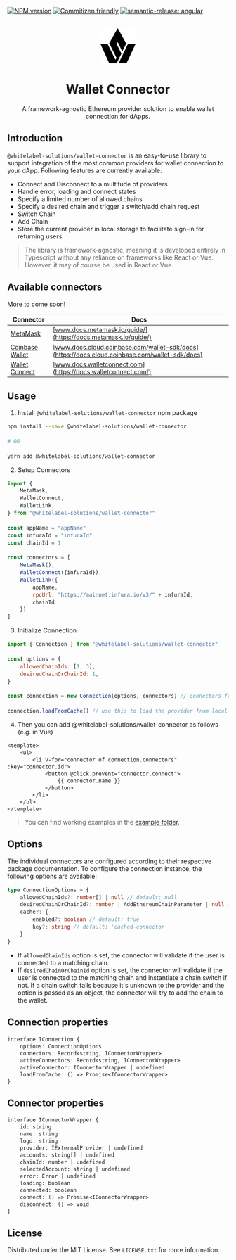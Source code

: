 <a href="https://www.npmjs.com/package/@whitelabel-solutions/wallet-connector" target="__blank"><img src="https://img.shields.io/npm/v/@whitelabel-solutions/wallet-connector?color=a1b858&label=" alt="NPM version"></a>
[![Commitizen friendly](https://img.shields.io/badge/commitizen-friendly-brightgreen.svg)](http://commitizen.github.io/cz-cli/)
[![semantic-release: angular](https://img.shields.io/badge/semantic--release-angular-e10079?logo=semantic-release)](https://github.com/semantic-release/semantic-release)

<!-- PROJECT LOGO -->
<br />
<div align="center">
  <a href="https://github.com/othneildrew/Best-README-Template">
    <img src="meta/img/logo.svg" alt="Logo" width="80" height="80">
  </a>

<h1 align="center">Wallet Connector</h1>

  <p align="center">
    A framework-agnostic Ethereum provider solution to enable wallet connection for dApps.
  </p>
</div>


## Introduction

`@whitelabel-solutions/wallet-connector` is an easy-to-use library to support integration of the most common providers for wallet connection to your dApp. Following features are currently available:
- Connect and Disconnect to a multitude of providers
- Handle error, loading and connect states
- Specify a limited number of allowed chains
- Specify a desired chain and trigger a switch/add chain request
- Switch Chain
- Add Chain
- Store the current provider in local storage to facilitate sign-in for returning users 

> The library is framework-agnostic, meaning it is developed entirely in Typescript without any reliance on frameworks like React or Vue. However, it may of course be used in React or Vue.

## Available connectors

More to come soon!

| Connector                                       | Docs                                                                                            |
|-------------------------------------------------|-------------------------------------------------------------------------------------------------|
| [MetaMask](/src/connectors/MetaMask)            | [www.docs.metamask.io/guide/](https://docs.metamask.io/guide/)                                  |
| [Coinbase Wallet](/src/connectors/WalletLink)   | [www.docs.cloud.coinbase.com/wallet-sdk/docs](https://docs.cloud.coinbase.com/wallet-sdk/docs)  |
| [Wallet Connect](/src/connectors/WalletConnect) | [www.docs.walletconnect.com](https://docs.walletconnect.com/)                                   |

## Usage

1. Install `@whitelabel-solutions/wallet-connector` npm package

```bash
npm install --save @whitelabel-solutions/wallet-connector

# OR

yarn add @whitelabel-solutions/wallet-connector
```

2. Setup Connectors
```js
import {
    MetaMask,
    WalletConnect,
    WalletLink,
} from "@whitelabel-solutions/wallet-connector"

const appName = "appName"
const infuraId = "infuraId"
const chainId = 1

const connectors = [
    MetaMask(),
    WalletConnect({infuraId}),
    WalletLink({
        appName,
        rpcUrl: "https://mainnet.infura.io/v3/" + infuraId,
        chainId
    })
]
```

3. Initialize Connection
```js
import { Connection } from "@whitelabel-solutions/wallet-connector"

const options = {
    allowedChainIds: [1, 3],
    desiredChainOrChainId: 1,
}

const connection = new Connection(options, connectors) // connectors from step 2

connection.loadFromCache() // use this to load the provider from local storage
```

4. Then you can add @whitelabel-solutions/wallet-connector as follows (e.g. in Vue)

```vue
<template>
    <ul>
        <li v-for="connector of connection.connectors" :key="connector.id">
            <button @click.prevent="connector.connect">
                {{ connector.name }}
            </button>
        </li>
    </ul>
</template>
```

> You can find working examples in the [example folder](/example/example-vue).

## Options

The individual connectors are configured according to their respective package documentation.
To configure the connection instance, the following options are available:
```ts
type ConnectionOptions = {
    allowedChainIds?: number[] | null // default: null
    desiredChainOrChainId?: number | AddEthereumChainParameter | null // default: null
    cache?: {
        enabled?: boolean // default: true
        key?: string // default: 'cached-connector'
    }
}
```

- If `allowedChainIds` option is set, the connector will validate if the user is connected to a matching chain.
- If `desiredChainOrChainId` option is set, the connector will validate if the user is connected to the matching chain and instantiate a chain switch if not. If a chain switch fails because it's unknown to the provider and the option is passed as an object, the connector will try to add the chain to the wallet.

## Connection properties
```
interface IConnection {
    options: ConnectionOptions
    connectors: Record<string, IConnectorWrapper>
    activeConnectors: Record<string, IConnectorWrapper>
    activeConnector: IConnectorWrapper | undefined
    loadFromCache: () => Promise<IConnectorWrapper>
}
```

## Connector properties
```
interface IConnectorWrapper {
    id: string
    name: string
    logo: string
    provider: IExternalProvider | undefined
    accounts: string[] | undefined
    chainId: number | undefined
    selectedAccount: string | undefined
    error: Error | undefined
    loading: boolean
    connected: boolean
    connect: () => Promise<IConnectorWrapper>
    disconnect: () => void
}
```
## License

Distributed under the MIT License. See `LICENSE.txt` for more information.